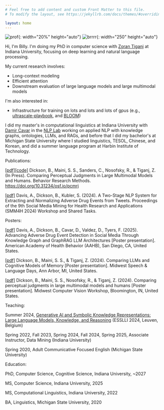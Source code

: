 ```yaml
---
# Feel free to add content and custom Front Matter to this file.
# To modify the layout, see https://jekyllrb.com/docs/themes/#overriding-theme-defaults

layout: home
---
```

![prof](../assets/images/prof2.jpg){: width="20%" height="auto"}
![brrrr](../assets/images/brrrr.jpg){: width="250" height="auto"}

Hi, I'm Billy. I'm doing my PhD in computer science with [Zoran Tiganj](https://homes.luddy.indiana.edu/ztiganj/) at Indiana University, focusing on deep learning and natural language processing.

My current research involves:

 - Long-context modeling
 - Efficient attention
 - Downstream evaluation of large language models and large multimodal models

I'm also interested in: 

 - Infrastructure for training on lots and lots and lots of gpus (e.g., [ultrascale-playbook](https://huggingface.co/spaces/nanotron/ultrascale-playbook), and [BLOOM](https://huggingface.co/blog/bloom-megatron-deepspeed))

I did my master's in computational linguistics at Indiana University with [Damir Cavar](https://damir.cavar.me/) in the [NLP Lab](https://nlp-lab.org/) working on applied NLP with knowledge graphs, ontologies, LLMs, and RAGs, and before that I did my bachelor's at Michigan State University where I studied linguistics, TESOL, Chinese, and Korean, and did a summer language program at Harbin Institute of Technology.

Publications:

[[pdf]](https://osf.io/preprints/psyarxiv/pcmrj)[[code]](https://github.com/cogneuroai/multimodal-models-rock) Dickson, B., Maini, S. S., Sanders, C., Nosofsky, R., & Tiganj, Z. (In Press). Comparing Perceptual Judgments in Large Multimodal Models and Humans. Behavior Research Methods. https://doi.org/10.31234/osf.io/pcmrj

[[pdf]](https://aclanthology.org/2024.smm4h-1.27.pdf) Davis, A., Dickson, B., Kubler, S. (2024). A Two-Stage NLP System for Extracting and Normalizing Adverse Drug Events from Tweets. Proceedings of the 9th Social Media Mining for Health Research and Applications (SMM4H 2024) Workshop and Shared Tasks. 

Posters:

[[pdf]](../assets/ade.pdf) Davis, A., Dickson, B., Cavar, D., Valdez, D., Tyers, F. (2025). Advancing Adverse Drug Event Detection in Social Media Through Knowledge Graph and GraphRAG LLM Architectures [Poster presentation]. American Academy of Health Behavior (AAHB), San Diego, CA, United States.

[[pdf]](../assets/SITH_POSTER_UofM.pdf) Dickson, B., Maini, S. S., & Tiganj, Z. (2024). Comparing LLMs and Cognitive Models of Memory [Poster presentation]. Midwest Speech & Language Days, Ann Arbor, MI, United States.

[[pdf]](../assets/dickson_maini_rocks_poster.pdf) Dickson, B., Maini, S. S., Nosofsky, R., & Tiganj, Z. (2024). Comparing perceptual judgments in large multimodal models and humans [Poster presentation]. Midwest Computer Vision Workshop, Bloomington, IN, United States.

Teaching:

Summer 2024, [Generative AI and Symbolic Knowledge Representations: Large Language Models, Knowledge, and Reasoning](https://damir.cavar.me/ESSLLI24_LLM_KG.github.io/) (ESSLLI 2024, Leuven, Belgium)

Spring 2022, Fall 2023, Spring 2024, Fall 2024, Spring 2025, Associate Instructor, Data Mining (Indiana University)

Spring 2020, Adult Communicative Focused English (Michigan State University)

Education:

PhD, Computer Science, Cognitive Science, Indiana University, ~2027


MS, Computer Science, Indiana University, 2025


MS, Computational Linguistics, Indiana University, 2022


BA, Linguistics, Michigan State University, 2020
